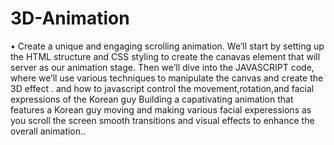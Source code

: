 # 3D-Animation
•	Create a unique and engaging scrolling animation.
We’ll start by setting up the HTML structure and CSS styling to create the canavas element that will server as our animation stage.
Then we’ll dive into the JAVASCRIPT code, where we’ll use various techniques to manipulate the canvas and create the 3D effect . 
and how to javascript control the movement,rotation,and facial expressions of the Korean guy Building a capativating animation that features a Korean guy 
moving and making various facial experessions as you scroll the screen smooth transitions and visual effects to enhance the overall animation..
